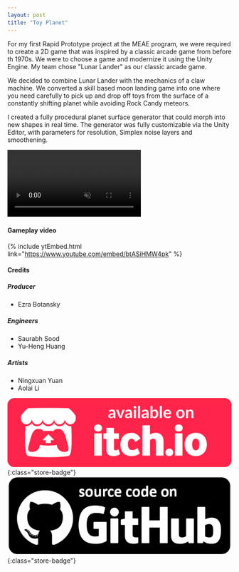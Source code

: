 ```yaml
---
layout: post
title: "Toy Planet"
---
```


For my first Rapid Prototype project at the MEAE program, we were required to create a 2D game that was inspired by a classic arcade game from before th 1970s. We were to choose a game and modernize it using the Unity Engine. My team chose "Lunar Lander" as our classic arcade game.

We decided to combine Lunar Lander with the mechanics of a claw machine. We converted a skill based moon landing game into one where you need carefully to pick up and drop off toys from the surface of a constantly shifting planet while avoiding Rock Candy meteors.

I created a fully procedural planet surface generator that could morph into new shapes in real time. The generator was fully customizable via the Unity Editor, with parameters for resolution, Simplex noise layers and smoothening.

<video autoplay muted loop class="post-video">
      <source src="/assets/media/toyPlanetTech_vid.mp4" type="video/mp4">
</video>

#### Gameplay video
{% include ytEmbed.html link="https://www.youtube.com/embed/btASiHMW4pk" %}

#### Credits

##### Producer
- Ezra Botansky

##### Engineers
- Saurabh Sood
- Yu-Heng Huang

##### Artists
- Ningxuan Yuan
- Aolai Li


[![itch.io Store Link](/assets/media/itch-store-badge.svg)](https://neji-yuri.itch.io/toy-planet){:class="store-badge"}
[![Github Link](/assets/media/github-badge.png)](https://github.com/xSooDx/EAE_Rapid1_Arcade){:class="store-badge"}